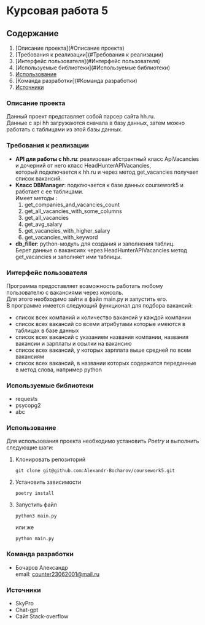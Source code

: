 # Курсовая работа 5  

## Содержание  
1. [Описание проекта](#Описание проекта)  
2. [Требования к реализации](#Требования к реализации)
3. [Интерфейс пользователя](#Интерфейс пользователя)
4. [Используемые библиотеки](#Используемые библиотеки)
5. [Использование](#Использование)
6. [Команда разработки](#Команда разработки)
7. [Источники](#Источники)


### Описание проекта  
Данный проект представляет собой парсер сайта hh.ru.  
Данные с api hh загружаются сначала в базу данных, затем можно работать с таблицами из этой базы данных.  

### Требования к реализации  
- **API для работы с hh.ru**: реализован абстрактный класс ApiVacancies и дочерний от него класс HeadHunterAPIVacancies,  
  который подключается к hh.ru и через метод get_vacancies получает список вакансий.  
- **Класс DBManager**: подключается к базе данных coursework5 и работает с ее таблицами.  
  Имеет методы :  
  1. get_companies_and_vacancies_count  
  2. get_all_vacancies_with_some_columns  
  3. get_all_vacancies  
  4. get_avg_salary  
  5. get_vacancies_with_higher_salary  
  6. get_vacancies_with_keyword  
- **db_filler**: python-модуль для создания и заполнения таблиц.  
  Берет данные о вакансиях через HeadHunterAPIVacancies метод get_vacancies и заполняет ими таблицы.  

### Интерфейс пользователя
Программа предоставляет возможность работать любому пользователю с вакансиями через консоль.  
Для этого необходимо зайти в файл main.py и запустить его.  
В программе имеется следующий функционал для подбора вакансий:  
* список всех компаний и количество вакансий у каждой компании  
* список всех вакансий со всеми атрибутами которые имеются в таблицах в базе данных  
* список всех вакансий с указанием названия компании, названия вакансии и зарплаты и ссылки на вакансию  
* список всех вакансий, у которых зарплата выше средней по всем вакансиям  
* список всех вакансий, в названии которых содержатся переданные в метод слова, например python  

### Используемые библиотеки  
- requests  
- psycopg2  
- abc  

### Использование  
Для использования проекта необходимо установить *Poetry* и выполнить следующие шаги:  
1. Клонировать репозиторий  
   ```  
   git clone git@github.com:Alexandr-Bocharov/coursework5.git  
   ```  
2. Установить зависимости  
   ```  
   poetry install  
   ```  
3. Запустить файл  
   ```  
   python3 main.py  
   ```  
   или же  
   ```  
   python main.py  
   ```  

### Команда разработки  
- Бочаров Александр  
email: counter23062001@mail.ru

### Источники
- SkyPro
- Chat-gpt
- Сайт Stack-overflow
